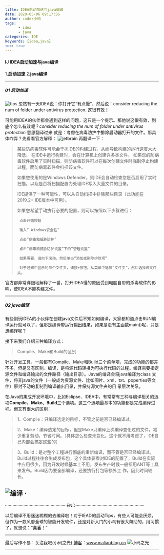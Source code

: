 ```yaml
---
title: IDEA启动加速与java编译
date: 2020-05-06 09:17:56
author: coder小码
tags: 
      - idea
      - java
categories: IDE
keywords: [idea,java]
toc: true
---
```

#### IJ IDEA启动加速与java编译

1.**启动加速** 
2.**java编译**


---

##### 01 启动加速

![tips](https://img-blog.csdnimg.cn/20200504113321417.PNG?x-oss-process=image/watermark,type_ZmFuZ3poZW5naGVpdGk,shadow_10,text_aHR0cHM6Ly9ibG9nLmNzZG4ubmV0L0dvYnVsbGlu,size_16,color_FFFFFF,t_70#pic_center)
忽然有一天IDEA说：你打开它“有点慢”，然后说：consider reducing the num of folder under antivirus protection. 这很有效！

 可能用IDEA的伙伴都会遇到这样的问题，这只是一个提示。那他说这很有效，到底个怎么有效呢？*consider reducing the num of folder under antivirus protection* 意思翻译过来 就是：考虑在病毒防护中排除启动器打开的文件。那具体咋弄？先看看官方解释：
 ![jetbrain](https://img-blog.csdnimg.cn/20200504114120578.PNG?x-oss-process=image/watermark,type_ZmFuZ3poZW5naGVpdGk,shadow_10,text_aHR0cHM6Ly9ibG9nLmNzZG4ubmV0L0dvYnVsbGlu,size_16,color_FFFFFF,t_70)
再翻译一下：

> 某些防病毒软件可能会干扰IDE的构建过程，从而导致构建的运行速度大大降低。 在IDE中运行构建时，会在计算机上创建许多类文件。
> 如果您的防病毒软件启用了实时扫描，则防病毒软件可以在每次创建文件时强制停止构建过程，而防病毒软件会扫描该文件。
> 
> 如果您使用的是Windows Defender，则IDE会自动检查您是否启用了实时扫描，以及是否将扫描配置为处理IDE写入大量文件的目录。
> 
> IDE提供了一种可能性，可以从自动扫描中排除那些目录（此功能在2019.2+ IDE版本中可用）。
> 
> 如果您希望手动执行必要的配置，则可以按照以下步骤进行：
> 
>      点击开始按钮
> 
>      输入“ Windows安全性”
> 
>      点击“病毒和威胁防护”
> 
>      点击“病毒和威胁防护设置”下的“管理设置”
> 
>      如果需要，请向下滚动，然后单击“添加或删除排除项”
> 
>      对于通知中显示的每个文件夹，请按+按钮，从菜单中选择“文件夹”，然后选择该文件夹。



 官方都非常详细地解释了一番，打开IDEA慢的原因受到电脑自带的杀毒软件的影响，使IDEA不能构建文件。


---

##### 02 java编译
有些刚玩IDEA的小伙伴在创建java文件后不知如何编译，大家都知道点击RUN编译运行就可以了，但那是编译带运行输出结果，如果是没有主函数main()呢，只是想编译呢？

 接下来我们介绍三种编译方式：

>  Compile、Make和Build的区别

 
针对开发工具，一般都有Compile、Make和Build三个菜单项，完成的功能的都差不多，但是又有区别。编译，是将源代码转换为可执行代码的过程。编译需要指定源文件和编译输出的文件路径（输出目录）。Java的编译会将java编译为class 文件，将非java的文件（一般成为资源文件、比如图片、xml、txt、poperties等文件）原封不动的复制到编译输出目录，并保持源文件夹的目 录层次关系。
 
在Java的集成开发环境中，比如Eclipse、IDEA中，有常常有三种与编译相关的选项**Compile、Make、Build**三个选项。这三个选项最基本的功能都是完成编译过程。但又有很大的区别：

> 1、Compile：只编译选定的目标，不管之前是否已经编译过。
  
> 2、Make：编译选定的目标，但是Make只编译上次编译变化过的文件，减少重复劳动，节省时间。（具体怎么检查未变化，这个就不用考虑了，IDE自己内部会搞定这些的）

> 3、Build：是对整个工程进行彻底的重新编译，而不管是否已经编译过。Build过程往往会生成发布包，这个具体要看对IDE的配置了，Build在实际中应用很少，因为开发时候基本上不用，发布生产时候一般都用ANT等工具来发布。Build因为要全部编译，还要执行打包等额外工 作，因此时间较长。

 

![编译](https://img-blog.csdnimg.cn/20200504115100594.PNG?x-oss-process=image/watermark,type_ZmFuZ3poZW5naGVpdGk,shadow_10,text_aHR0cHM6Ly9ibG9nLmNzZG4ubmV0L0dvYnVsbGlu,size_16,color_FFFFFF,t_70#pic_center)
·
---
··················································END························································

以后编译不用迷迷糊糊的去编译啦！对于IEAD的启动Tips，有些人可能会厌烦，但作为一款风靡全球的智能开发软件，还是对新入门的小鸟有很大帮助的，用习惯了，就想说：“**真香**！”

---
 最后写作不易：关注我吧(小码之光)
[博客](https://www.maliaoblog.cn)：www.maliaoblog.cn
![小码之光](https://img-blog.csdnimg.cn/20200504120421301.jpg#pic_center)


----
